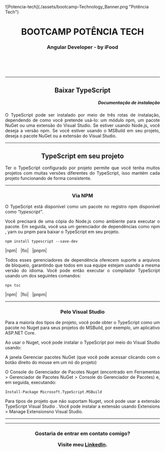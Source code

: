 <main>
![Potencia-tech](./assets/bootcamp-Technology_Banner.png "Potência Tech")

<header>  
<h1 align="center"> BOOTCAMP POTÊNCIA TECH </h1>
<h3 align="center"> Angular Developer - by iFood </h3>
</header>
</br>

---

<h2 align="center">Baixar TypeScript</h2>
<h5 align="right">Documentação de instalação</h5>

<p align="justify">O TypeScript pode ser instalado por meio de três rotas de instalação, dependendo de como você pretende usá-lo: um módulo npm, um pacote NuGet ou uma extensão do Visual Studio. Se estiver usando Node.js, você deseja a versão npm. Se você estiver usando o MSBuild em seu projeto, deseja o pacote NuGet ou a extensão do Visual Studio.</p>

---

<h2 align="center">TypeScript em seu projeto</h2>

<p align="justify">
Ter o TypeScript configurado por projeto permite que você tenha muitos projetos com muitas versões diferentes do TypeScript, isso mantém cada projeto funcionando de forma consistente.</p>

---

<h3 align="center">Via NPM</h3>

<p align="justify">O TypeScript está disponível como um pacote no registro npm disponível como <i>"typescript"</i>.</p>

<p align="justify">Você precisará de uma cópia do Node.js como ambiente para executar o pacote. Em seguida, você usa um gerenciador de dependências como npm , yarn ou pnpm para baixar o TypeScript em seu projeto.</p>

``` 
npm install typescript --save-dev
```
|npm| &nbsp; |fio| &nbsp; |pnpm|

<p align="justify">Todos esses gerenciadores de dependência oferecem suporte a arquivos de bloqueio, garantindo que todos em sua equipe estejam usando a mesma versão do idioma. Você pode então executar o compilador TypeScript usando um dos seguintes comandos:</p>

```
npx tsc
```
|npm| &nbsp; |fio| &nbsp; |pnpm|</p>

---

<h3 align="center">Pelo Visual Studio</h3>

<p align="justify">Para a maioria dos tipos de projeto, você pode obter o TypeScript como um pacote no Nuget para seus projetos do MSBuild, por exemplo, um aplicativo ASP.NET Core.</p>

<p align="justify">Ao usar o Nuget, você pode instalar o TypeScript por meio do Visual Studio usando:</p>

<p align="justify">A janela Gerenciar pacotes NuGet (que você pode acessar clicando com o botão direito do mouse em um nó do projeto)</p>

<p align="justify">O Console do Gerenciador de Pacotes Nuget (encontrado em Ferramentas > Gerenciador de Pacotes NuGet > Console do Gerenciador de Pacotes) e, em seguida, executando:</p>

```
Install-Package Microsoft.TypeScript.MSBuild
```

<p align="justify">Para tipos de projeto que não suportam Nuget, você pode usar a extensão TypeScript Visual Studio . Você pode instalar a extensão usando Extensions > Manage Extensionsno Visual Studio.</p>

---
---

<footer align="center">
<h3 align="center"> Gostaria de entrar em contato comigo?

Visite meu <a href="https://www.linkedin.com/in/guilherme-espinosa/">LinkedIn</a>.

</h3>
</footer>
</main>